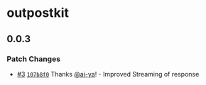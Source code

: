 # outpostkit

## 0.0.3

### Patch Changes

- [#3](https://github.com/OutpostHQ/outpostkit/pull/3) [`107b8f0`](https://github.com/OutpostHQ/outpostkit/commit/107b8f014be8f70cf2e0ffdaf025517297b83962) Thanks [@aj-ya](https://github.com/aj-ya)! - Improved Streaming of response
